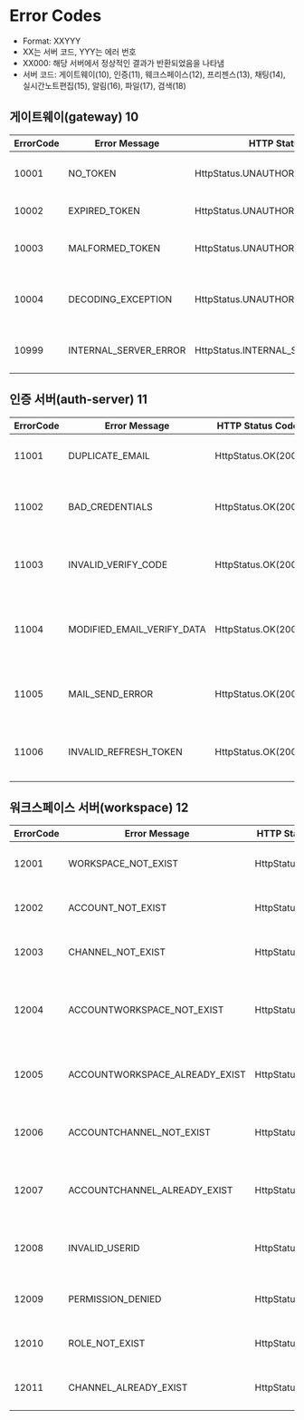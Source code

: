 # Error Codes
- Format: XXYYY
- XX는 서버 코드, YYY는 에러 번호
- XX000: 해당 서버에서 정상적인 결과가 반환되었음을 나타냄
- 서버 코드: 게이트웨이(10), 인증(11), 웨크스페이스(12), 프리젠스(13), 채팅(14), 실시간노트편집(15), 알림(16), 파일(17), 검색(18)


## 게이트웨이(gateway) 10

| ErrorCode | Error Message           | HTTP Status Code                      | Description             | 
|-----------|-------------------------|---------------------------------------|-------------------------|
| 10001     | NO_TOKEN                | HttpStatus.UNAUTHORIZED(401)          | 토큰이 존재하지 않습니다.          |
| 10002     | EXPIRED_TOKEN           | HttpStatus.UNAUTHORIZED(401)          | 토큰이 만료되었습니다.            |   
| 10003     | MALFORMED_TOKEN         | HttpStatus.UNAUTHORIZED(401)          | 토큰이 유효하지 않습니다.          |    
| 10004     | DECODING_EXCEPTION      | HttpStatus.UNAUTHORIZED(401)          | 토큰 디코딩 과정에서 에러가 발생했습니다. | 
| 10999     | INTERNAL_SERVER_ERROR   | HttpStatus.INTERNAL_SERVER_ERROR(500) | 게이트웨이에서 에러가 발생했습니다.     |  


## 인증 서버(auth-server) 11

| ErrorCode | Error Message              | HTTP Status Code    | Description                 | 
|-----------|----------------------------|---------------------|-----------------------------|
| 11001     | DUPLICATE_EMAIL            | HttpStatus.OK(200)  | 이미 가입된 이메일입니다.              |
| 11002     | BAD_CREDENTIALS            | HttpStatus.OK(200)  | 이메일 혹은 패스워드를 잘못 입력했습니다.     |   
| 11003     | INVALID_VERIFY_CODE        | HttpStatus.OK(200)  | 이메일 인증 코드가 유효하지 않습니다.       |    
| 11004     | MODIFIED_EMAIL_VERIFY_DATA | HttpStatus.OK(200)  | 이메일 인증 시 사용했던 데이터가 변조되었습니다. | 
| 11005     | MAIL_SEND_ERROR            | HttpStatus.OK(200)  | 인증 이메일 전송에 문제가 발생했습니다.      |  
| 11006     | INVALID_REFRESH_TOKEN      | HttpStatus.OK(200)  | 유효하지 않은 refresh token 입니다.  |


## 워크스페이스 서버(workspace) 12

| ErrorCode | Error Message                  | HTTP Status Code   | Description                 | 
|-----------|--------------------------------|--------------------|-----------------------------|
| 12001     | WORKSPACE_NOT_EXIST            | HttpStatus.OK(200) | 존재하지 않는 워크스페이스입니다.          |
| 12002     | ACCOUNT_NOT_EXIST              | HttpStatus.OK(200) | 존재하지 않는 사용자입니다.             |
| 12003     | CHANNEL_NOT_EXIST              | HttpStatus.OK(200) | 존재하지 않는 채널입니다.              |
| 12004     | ACCOUNTWORKSPACE_NOT_EXIST     | HttpStatus.OK(200) | 존재하지 않는 유저와 워크스페이스 간 관계입니다. |
| 12005     | ACCOUNTWORKSPACE_ALREADY_EXIST | HttpStatus.OK(200) | 유저와 워크스페이스 간 관계가 이미 존재합니다.  |
| 12006     | ACCOUNTCHANNEL_NOT_EXIST       | HttpStatus.OK(200) | 존재하지 않는 유저와 채널 간 관계입니다.     |
| 12007     | ACCOUNTCHANNEL_ALREADY_EXIST   | HttpStatus.OK(200) | 유저와 채널 간 관계가 이미 존재합니다.      |
| 12008     | INVALID_USERID                 | HttpStatus.OK(200) | 사용자 ID가 정상적으로 제공되지 않았습니다.   |
| 12009     | PERMISSION_DENIED              | HttpStatus.OK(200) | 해당 작업을 실행할 권한이 없습니다.        |
| 12010     | ROLE_NOT_EXIST                 | HttpStatus.OK(200) | 존재하지 않는 역할입니다.              |
| 12011     | CHANNEL_ALREADY_EXIST          | HttpStatus.OK(200) | 이미 존재하는 채널입니다.              |
